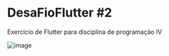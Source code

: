 # DesaFioFlutter #2

Exercício de Flutter para disciplina de programação IV 

![image](https://github.com/user-attachments/assets/5044e9ba-28ce-4451-aba4-65f841f8a88a)

